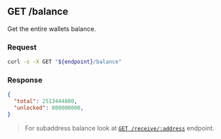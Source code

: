 ## GET /balance 
Get the entire wallets balance.
### Request
```sh
curl -s -X GET "${endpoint}/balance"
```
### Response
```json
{
  "total": 2513444800,
  "unlocked": 800000000,
}
```
> For subaddress balance look at [`GET /receive/:address`](/api/receive.html#get-receiveaddress) endpoint.
